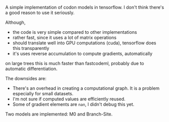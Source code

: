 A simple implementation of codon models in tensorflow.
I don't think there's a good reason to use it seriously.

Although,
- the code is very simple compared to other implementations
- rather fast, since it uses a lot of matrix operations
- should translate well into GPU computations (cuda), tensorflow does this transparently
- it's uses reverse accumulation to compute gradients, automatically

on large trees this is much faster than fastcodeml, probably due to automatic differentiation.

The downsides are:
- There's an overhead in creating a computational graph. It is a problem especially for small datasets.
- I'm not sure if computed values are efficiently reused.
- Some of gradient elements are `nan`, I didn't debug this yet.

Two models are implemented: M0 and Branch-Site.
